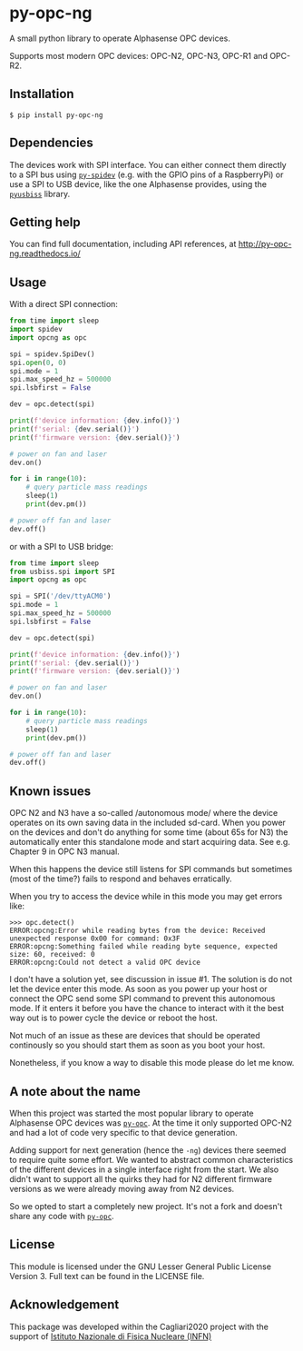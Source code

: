 # py-opc-ng

A small python library to operate Alphasense OPC devices.

Supports most modern OPC devices: OPC-N2, OPC-N3, OPC-R1 and OPC-R2.

## Installation

    $ pip install py-opc-ng

## Dependencies

The devices work with SPI interface. You can either connect them
directly to a SPI bus using
[`py-spidev`](https://github.com/doceme/py-spidev) (e.g. with the GPIO
pins of a RaspberryPi) or use a SPI to USB device, like the one
Alphasense provides, using the
[`pyusbiss`](https://github.com/dancingquanta/pyusbiss) library.

## Getting help

You can find full documentation, including API references, at http://py-opc-ng.readthedocs.io/

## Usage

With a direct SPI connection:

```python
from time import sleep
import spidev
import opcng as opc

spi = spidev.SpiDev()
spi.open(0, 0)
spi.mode = 1
spi.max_speed_hz = 500000
spi.lsbfirst = False

dev = opc.detect(spi)

print(f'device information: {dev.info()}')
print(f'serial: {dev.serial()}')
print(f'firmware version: {dev.serial()}')

# power on fan and laser
dev.on()

for i in range(10):
    # query particle mass readings
    sleep(1)
    print(dev.pm())

# power off fan and laser
dev.off()
```

or with a SPI to USB bridge:

```python
from time import sleep
from usbiss.spi import SPI
import opcng as opc

spi = SPI('/dev/ttyACM0')
spi.mode = 1
spi.max_speed_hz = 500000
spi.lsbfirst = False

dev = opc.detect(spi)

print(f'device information: {dev.info()}')
print(f'serial: {dev.serial()}')
print(f'firmware version: {dev.serial()}')

# power on fan and laser
dev.on()

for i in range(10):
    # query particle mass readings
    sleep(1)
    print(dev.pm())

# power off fan and laser
dev.off()
```

## Known issues

OPC N2 and N3 have a so-called /autonomous mode/ where the device
operates on its own saving data in the included sd-card. When you
power on the devices and don't do anything for some time (about 65s
for N3) the automatically enter this standalone mode and start
acquiring data. See e.g. Chapter 9 in OPC N3 manual.

When this happens the device still listens for SPI commands but
sometimes (most of the time?) fails to respond and behaves erratically.

When you try to access the device while in this mode you may get
errors like:

```
>>> opc.detect()
ERROR:opcng:Error while reading bytes from the device: Received unexpected response 0x00 for command: 0x3F
ERROR:opcng:Something failed while reading byte sequence, expected size: 60, received: 0
ERROR:opcng:Could not detect a valid OPC device
```

I don't have a solution yet, see discussion in issue #1. The solution
is do not let the device enter this mode. As soon as you power up your
host or connect the OPC send some SPI command to prevent this
autonomous mode. If it enters it before you have the chance to
interact with it the best way out is to power cycle the device or
reboot the host.

Not much of an issue as these are devices that should be operated
continously so you should start them as soon as you boot your host.

Nonetheless, if you know a way to disable this mode please do let me
know.

## A note about the name

When this project was started the most popular library to operate
Alphasense OPC devices was
[`py-opc`](https://github.com/dhagan/py-opc). At the time it only
supported OPC-N2 and had a lot of code very specific to that device
generation.

Adding support for next generation (hence the `-ng`) devices there
seemed to require quite some effort. We wanted to abstract common
characteristics of the different devices in a single interface right
from the start. We also didn't want to support all the quirks they had
for N2 different firmware versions as we were already moving away
from N2 devices.

So we opted to start a completely new project. It's not a fork and
doesn't share any code with
[`py-opc`](https://github.com/dhagan/py-opc).


## License

This module is licensed under the GNU Lesser General Public License
Version 3. Full text can be found in the LICENSE file.


## Acknowledgement
This package was developed within the Cagliari2020 project with the support of [Istituto Nazionale di Fisica Nucleare (INFN)](http://home.infn.it/en/)
